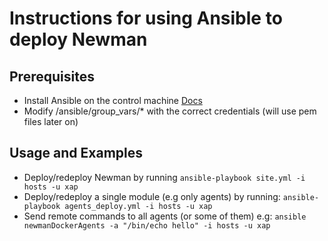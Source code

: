 # Instructions for using Ansible to deploy Newman

## Prerequisites

* Install Ansible on the control machine [Docs](http://docs.ansible.com/ansible/intro_installation.html#installing-the-control-machine)
* Modify <NewmanSources>/ansible/group_vars/* with the correct credentials (will use pem files later on)

## Usage and Examples

* Deploy/redeploy Newman by running `ansible-playbook site.yml -i hosts -u xap`
* Deploy/redeploy a single module (e.g only agents) by running: `ansible-playbook agents_deploy.yml -i hosts -u xap`
* Send remote commands to all agents (or some of them) e.g: `ansible newmanDockerAgents -a "/bin/echo hello" -i hosts -u xap`